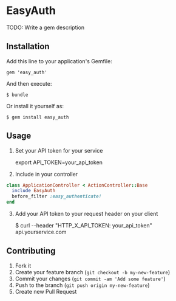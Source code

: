 # EasyAuth

TODO: Write a gem description

## Installation

Add this line to your application's Gemfile:

    gem 'easy_auth'

And then execute:

    $ bundle

Or install it yourself as:

    $ gem install easy_auth

## Usage

1. Set your API token for your service

    export API_TOKEN=your_api_token

2. Include in your controller

```ruby
class ApplicationController < ActionController::Base
  include EasyAuth
  before_filter :easy_authenticate!
end
```

3. Add your API token to your request header on your client

    $ curl --header "HTTP_X_API_TOKEN: your_api_token" api.yourservice.com

## Contributing

1. Fork it
2. Create your feature branch (`git checkout -b my-new-feature`)
3. Commit your changes (`git commit -am 'Add some feature'`)
4. Push to the branch (`git push origin my-new-feature`)
5. Create new Pull Request
